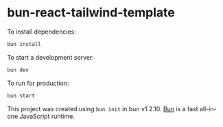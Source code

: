 # bun-react-tailwind-template

To install dependencies:

```bash
bun install
```

To start a development server:

```bash
bun dev
```

To run for production:

```bash
bun start
```

This project was created using `bun init` in bun v1.2.10. [Bun](https://bun.sh) is a fast all-in-one JavaScript runtime.
